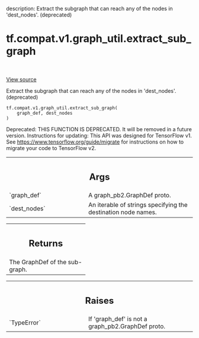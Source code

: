 description: Extract the subgraph that can reach any of the nodes in 'dest_nodes'. (deprecated)

<div itemscope itemtype="http://developers.google.com/ReferenceObject">
<meta itemprop="name" content="tf.compat.v1.graph_util.extract_sub_graph" />
<meta itemprop="path" content="Stable" />
</div>

# tf.compat.v1.graph_util.extract_sub_graph

<!-- Insert buttons and diff -->

<table class="tfo-notebook-buttons tfo-api nocontent" align="left">

</table>

<a target="_blank" class="external" href="/code/stable/tensorflow/python/framework/graph_util_impl.py">View source</a>



Extract the subgraph that can reach any of the nodes in 'dest_nodes'. (deprecated)


<pre class="devsite-click-to-copy prettyprint lang-py tfo-signature-link">
<code>tf.compat.v1.graph_util.extract_sub_graph(
    graph_def, dest_nodes
)
</code></pre>



<!-- Placeholder for "Used in" -->

Deprecated: THIS FUNCTION IS DEPRECATED. It will be removed in a future version.
Instructions for updating:
This API was designed for TensorFlow v1. See https://www.tensorflow.org/guide/migrate for instructions on how to migrate your code to TensorFlow v2.

<!-- Tabular view -->
 <table class="responsive fixed orange">
<colgroup><col width="214px"><col></colgroup>
<tr><th colspan="2"><h2 class="add-link">Args</h2></th></tr>

<tr>
<td>
`graph_def`<a id="graph_def"></a>
</td>
<td>
A graph_pb2.GraphDef proto.
</td>
</tr><tr>
<td>
`dest_nodes`<a id="dest_nodes"></a>
</td>
<td>
An iterable of strings specifying the destination node names.
</td>
</tr>
</table>



<!-- Tabular view -->
 <table class="responsive fixed orange">
<colgroup><col width="214px"><col></colgroup>
<tr><th colspan="2"><h2 class="add-link">Returns</h2></th></tr>
<tr class="alt">
<td colspan="2">
The GraphDef of the sub-graph.
</td>
</tr>

</table>



<!-- Tabular view -->
 <table class="responsive fixed orange">
<colgroup><col width="214px"><col></colgroup>
<tr><th colspan="2"><h2 class="add-link">Raises</h2></th></tr>

<tr>
<td>
`TypeError`<a id="TypeError"></a>
</td>
<td>
If 'graph_def' is not a graph_pb2.GraphDef proto.
</td>
</tr>
</table>

